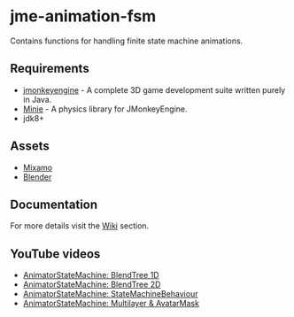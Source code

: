 # jme-animation-fsm
Contains functions for handling finite state machine animations.

## Requirements
- [jmonkeyengine](https://github.com/jMonkeyEngine/jmonkeyengine) - A complete 3D game development suite written purely in Java.
- [Minie](https://github.com/stephengold/Minie) - A physics library for JMonkeyEngine.
- jdk8+
    
## Assets
- [Mixamo](https://www.mixamo.com/)
- [Blender](https://www.blender.org/download/)
    
## Documentation
For more details visit the [Wiki](https://github.com/capdevon/jme-capdevon-examples/wiki) section.

## YouTube videos
- [AnimatorStateMachine: BlendTree 1D](https://youtu.be/rVFFjLQMysQ)
- [AnimatorStateMachine: BlendTree 2D](https://www.youtube.com/watch?v=G-Cd120hSlI)
- [AnimatorStateMachine: StateMachineBehaviour](https://youtu.be/AQkUT5U48co)
- [AnimatorStateMachine: Multilayer & AvatarMask](https://youtu.be/jBGju49DScI)

